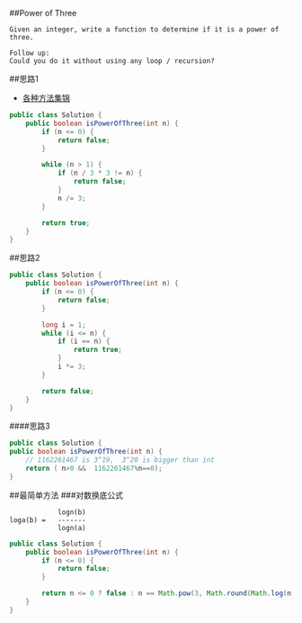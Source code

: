 ##Power of Three

	Given an integer, write a function to determine if it is a power of three.

	Follow up:
	Could you do it without using any loop / recursion?
##思路1
- [各种方法集锦](https://leetcode.com/discuss/78532/summary-all-solutions-new-method-included-at-15-30pm-jan-8th)

```java
public class Solution {
    public boolean isPowerOfThree(int n) {
        if (n <= 0) {
            return false;
        }

        while (n > 1) {
            if (n / 3 * 3 != n) {
                return false;
            }
            n /= 3;
        }

        return true;
    }
}
```

##思路2
```java
public class Solution {
    public boolean isPowerOfThree(int n) {
        if (n <= 0) {
            return false;
        }

        long i = 1;
        while (i <= n) {
            if (i == n) {
                return true;
            }
            i *= 3;
        }

        return false;
    }
}
```
####思路3
```java
public class Solution {
public boolean isPowerOfThree(int n) {
    // 1162261467 is 3^19,  3^20 is bigger than int
    return ( n>0 &&  1162261467%n==0);
}
```

##最简单方法
###对数换底公式

				logn(b)
	loga(b) = 	-------
				logn(a)

```java
public class Solution {
    public boolean isPowerOfThree(int n) {
        if (n <= 0) {
            return false;
        }

        return n <= 0 ? false : n == Math.pow(3, Math.round(Math.log(n) / Math.log(3)));
    }
}
```
